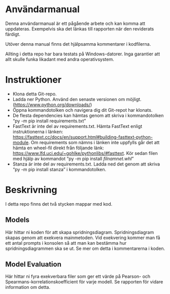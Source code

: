 # Användarmanual

Denna användarmanual är ett pågående arbete och kan komma att uppdateras. Exempelvis ska det länkas till rapporten när den reviderats färdigt.

Utöver denna manual finns det hjälpsamma kommentarer i kodfilerna.

Allting i detta repo har bara testats på Windows-datorer. Inga garantier att allt skulle funka likadant med andra operativsystem.

# Instruktioner

- Klona detta Git-repo.
- Ladda ner Python. Använd den senaste versionen om möjligt. (https://www.python.org/downloads/)
- Öppna kommandotolken och navigera dig dit Git-repot har klonats.
- De flesta dependencies kan hämtas genom att skriva i kommandotolken “py -m pip install requirements.txt”
- FastText är inte del av requirements.txt. Hämta FastText enligt instruktionerna i länken: https://fasttext.cc/docs/en/support.html#building-fasttext-python-module. Om requirements som nämns i länken inte uppfylls går det att hämta en wheel-fil direkt från följande länk: https://www.lfd.uci.edu/~gohlke/pythonlibs/#fasttext. Kör sedan filen med hjälp av kommandot “py -m pip install *filnamnet.whl*”
- Stanza är inte del av requirements.txt. Ladda ned det genom att skriva “py -m pip install stanza” i kommandotolken.

# Beskrivning

I detta repo finns det två stycken mappar med kod. 

## Models
Här hittar ni koden för att skapa spridningsdiagram. Spridningsdiagram skapas genom att exekvera mainmetoden. Vid exekvering kommer man få ett antal prompts i konsolen så att man kan bestämma hur spridningsdiagrammen ska se ut. Se mer om detta i kommentarerna i koden.

## Model Evaluation
Här hittar ni fyra exekverbara filer som ger ett värde på Pearson- och Spearmans-korrelationskoefficient för varje modell. Se rapporten för vidare information om detta.
